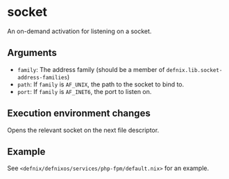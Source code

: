 socket
=======

An on-demand activation for listening on a socket.

Arguments
----------

* `family`: The address family (should be a member of
  `defnix.lib.socket-address-families`)
* `path`: If `family` is `AF_UNIX`, the path to the socket to bind to.
* `port`: If `family` is `AF_INET6`, the port to listen on.

Execution environment changes
------------------------------

Opens the relevant socket on the next file descriptor.

Example
-------

See `<defnix/defnixos/services/php-fpm/default.nix>` for an example.
